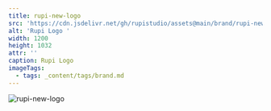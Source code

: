 ```yaml
---
title: rupi-new-logo
src: 'https://cdn.jsdelivr.net/gh/rupistudio/assets@main/brand/rupi-new-logo.png'
alt: 'Rupi Logo '
width: 1200
height: 1032
attr: ''
caption: Rupi Logo
imageTags:
  - tags: _content/tags/brand.md
---
```


![rupi-new-logo](https://cdn.jsdelivr.net/gh/rupistudio/assets@main/brand/rupi-new-logo.png "")

